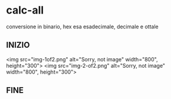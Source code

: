 # calc-all
conversione in binario, hex esa esadecimale, decimale e ottale

## INIZIO

<img src="img-1of2.png" alt="Sorry, not image" width="800", height="300">
<img src="img-2-of2.png" alt="Sorry, not image" width="800", height="300">


## FINE
